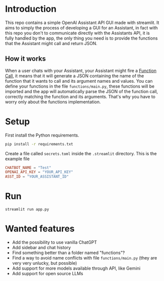 # Introduction

This repo contains a simple OpenAI Assistant API GUI made with streamlit. It aims to simply the process of developing a GUI for an Assistant, in fact with this repo you don't to communicate directly with the Assistants API, it is fully handled by the app, the only thing you need is to provide the functions that the Assistant might call and return JSON.

## How it works

When a user chats with your Assistant, your Assistant might fire a [Function Call](https://platform.openai.com/docs/guides/function-calling), it means that it will generate a JSON containing the name of the function that it wants to call and its argument names and values. You can define your functions in the file `functions/main.py`, these functions will be imported and the app will automatically parse the JSON of the function call, correctly matching the function and its arguments. That's why you have to worry only about the functions implementation.

# Setup

First install the Python requirements.

```sh
pip install -r requirements.txt
```

Create a file called `secrets.toml` inside the `.streamlit` directory. This is the example file

```toml
CHATBOT_NAME = "Test"
OPENAI_API_KEY = "YOUR_API_KEY"
ASST_ID = "YOUR_ASSISTANT_ID"
```

# Run

```
streamlit run app.py
```

# Wanted features

- Add the possibility to use vanilla ChatGPT
- Add sidebar and chat history
- Find something better than a folder named "functions"?
- Find a way to avoid name conflicts with file `functions/main.py` (they are very very unlucky, but possible)
- Add support for more models available through API, like Gemini
- Add support for open source LLMs
